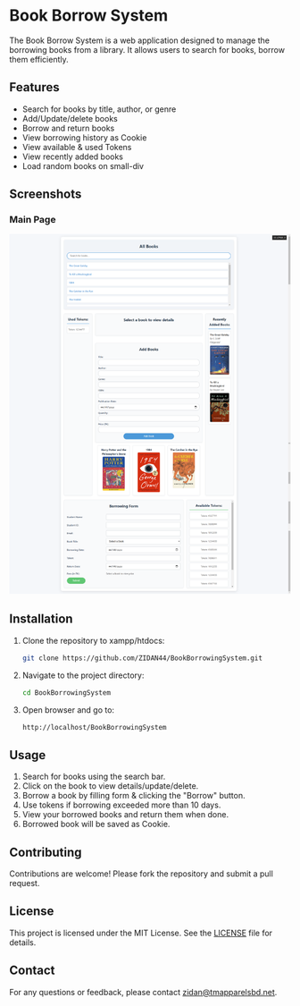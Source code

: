 # Book Borrow System

The Book Borrow System is a web application designed to manage the borrowing books from a library. It allows users to search for books, borrow them efficiently.

## Features
- Search for books by title, author, or genre
- Add/Update/delete books
- Borrow and return books
- View borrowing history as Cookie
- View available & used Tokens
- View recently added books
- Load random books on small-div

## Screenshots

### Main Page
<img src="assets/screenshots/book-borrow.png" alt="MainPage">

## Installation
1. Clone the repository to xampp/htdocs:
    ```bash
    git clone https://github.com/ZIDAN44/BookBorrowingSystem.git
    ```
2. Navigate to the project directory:
    ```bash
    cd BookBorrowingSystem
    ```
3. Open browser and go to:
    ```bash
    http://localhost/BookBorrowingSystem
    ```

## Usage
1. Search for books using the search bar.
2. Click on the book to view details/update/delete.
3. Borrow a book by filling form & clicking the "Borrow" button.
4. Use tokens if borrowing exceeded more than 10 days.
5. View your borrowed books and return them when done.
6. Borrowed book will be saved as Cookie.

## Contributing
Contributions are welcome! Please fork the repository and submit a pull request.

## License
This project is licensed under the MIT License. See the [LICENSE](LICENSE) file for details.

## Contact
For any questions or feedback, please contact [zidan@tmapparelsbd.net](mailto:zidan@tmapparelsbd.net).
